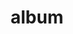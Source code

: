 ---
layout: album
resource: facebook
title: "album"
description: "masonry"
active: gallery
header-img: "img/gallery-bg.jpg"
album-title: "my 9th album"
images:
  - image_path: lemylan/Váy dài (3)/2483228651836692_416668298_2483228788503345_774273585815675563_n.jpg
  - image_path: lemylan/Váy dài (3)/2486590828167141_417721549_2486591031500454_1921931542712582516_n.jpg
  - image_path: lemylan/Váy dài (3)/2486590878167136_417708747_2486591064833784_1029140999845877354_n.jpg
  - image_path: lemylan/Váy dài (3)/2596691937157029_448383815_2596692357156987_4749257097901176762_n.jpg
  - image_path: lemylan/Váy dài (3)/2622664974559725_451865044_2622665151226374_113242043045388554_n.jpg
  - image_path: lemylan/Váy dài (3)/2624406404385582_452295056_2624406781052211_6257180246077812700_n.jpg
  - image_path: lemylan/Váy dài (3)/2624406434385579_452231217_2624406854385537_3753000114475967965_n.jpg
  - image_path: lemylan/Váy dài (3)/2634340100058879_453785383_2634341263392096_2629368700417883886_n.jpg
  - image_path: lemylan/Váy dài (3)/2634340140058875_453619863_2634341316725424_4550647471138248498_n.jpg
  - image_path: lemylan/Váy dài (3)/2635556223270600_451983641_2622663287893227_8817177735428224889_n.jpg
  - image_path: lemylan/Váy dài (3)/2635556223270600_454199860_2635556579937231_1881722288017222024_n.jpg
  - image_path: lemylan/Váy dài (3)/2635556246603931_453870017_2635556629937226_7417448516490602648_n.jpg
---